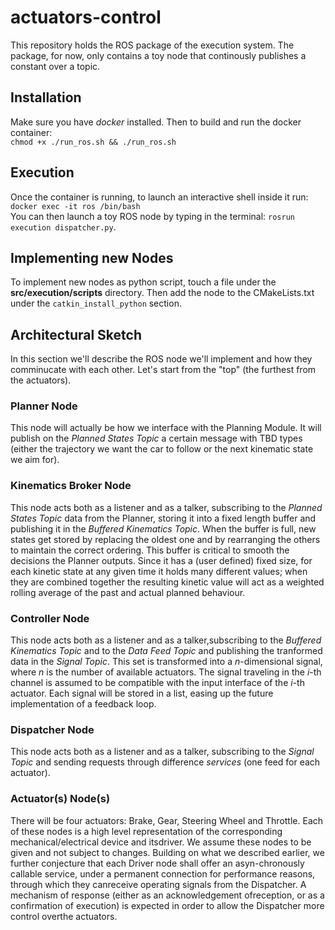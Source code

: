 # actuators-control

This repository holds the ROS package of the execution system.
The package, for now, only contains a toy node that continously publishes a constant over a topic.

## Installation
Make sure you have *docker* installed. Then to build and run the docker container: </br>
`chmod +x ./run_ros.sh && ./run_ros.sh` </br>

## Execution
Once the container is running, to launch an interactive shell inside it run: </br>
`docker exec -it ros /bin/bash` </br>
You can then launch a toy ROS node by typing in the terminal: `rosrun execution dispatcher.py`.

## Implementing new Nodes
To implement new nodes as python script, touch a file under the **src/execution/scripts** directory.
Then add the node to the CMakeLists.txt under the `catkin_install_python` section.

## Architectural Sketch
In this section we'll describe the ROS node we'll implement and how they comminucate with each other.
Let's start from the "top" (the furthest from the actuators).
### Planner Node
This node will actually be how we interface with the Planning Module.
It will publish on the *Planned States Topic* a certain message with TBD types (either the trajectory we want the car to follow or the next kinematic state we aim for).
### Kinematics Broker Node
This node acts both as a listener and as a talker, subscribing to the *Planned States Topic* data from the Planner, storing it into a fixed length buffer and publishing it in the *Buffered Kinematics Topic*. 
When the buffer is full, new states get stored by replacing the oldest one and by rearranging the others to maintain the correct ordering.
This buffer is critical to smooth the decisions the Planner outputs. Since it has a (user defined) fixed size, for each kinetic state at any given time it holds many different values; when they are combined together the resulting kinetic value will act as a weighted rolling average of the past and actual planned behaviour.

### Controller Node
This node acts both as a listener and as a talker,subscribing to the *Buffered Kinematics Topic* and to the *Data Feed Topic* and publishing the tranformed data in the *Signal Topic*.
This set is transformed into a *n*-dimensional signal, where *n* is the number of available actuators.  The signal traveling in the *i*-th channel is assumed to be compatible with the input interface of the *i*-th actuator.
Each signal will be stored in a list, easing up the future implementation of a feedback loop.
### Dispatcher Node
This node acts both as a listener and as a talker, subscribing to the *Signal Topic* and sending requests through difference *services* (one feed for each actuator).
### Actuator(s) Node(s)
There will be four actuators: Brake, Gear, Steering Wheel and Throttle.
Each of these nodes is a high level representation of the corresponding mechanical/electrical device and itsdriver.  We assume these nodes to be given and not subject to changes. 
Building on what we described earlier, we further conjecture that each Driver node shall offer an asyn-chronously callable service, under a permanent connection for performance reasons, through which they canreceive operating signals from the Dispatcher.  A mechanism of response (either as an acknowledgement ofreception, or as a confirmation of execution) is expected in order to allow the Dispatcher more control overthe actuators.
